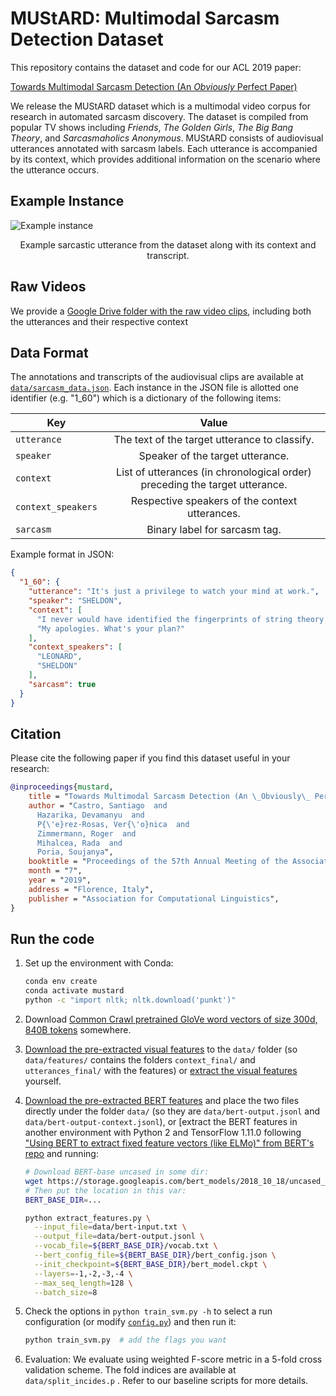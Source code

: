 # MUStARD: Multimodal Sarcasm Detection Dataset

This repository contains the dataset and code for our ACL 2019 paper:
 
[Towards Multimodal Sarcasm Detection (An _Obviously_ Perfect Paper)](https://www.aclweb.org/anthology/P19-1455/)

We release the MUStARD dataset which is a multimodal video corpus for research in automated sarcasm discovery. The dataset
is compiled from popular TV shows including *Friends*, *The Golden Girls*, *The Big Bang Theory*, and
*Sarcasmaholics Anonymous*. MUStARD consists of audiovisual utterances annotated with sarcasm labels. Each utterance is
accompanied by its context, which provides additional information on the scenario where the utterance occurs.

## Example Instance

![Example instance](images/utterance_example.jpg)

<p style="text-align: center">Example sarcastic utterance from the dataset along with its context and transcript.</p>

## Raw Videos

We provide a [Google Drive folder with the raw video clips](https://drive.google.com/file/d/1i9ixalVcXskA5_BkNnbR60sqJqvGyi6E/view?usp=sharing),
including both the utterances and their respective context

## Data Format

The annotations and transcripts of the audiovisual clips are available at [`data/sarcasm_data.json`](data/sarcasm_data.json).
Each instance in the JSON file is allotted one identifier (e.g. "1\_60") which is a dictionary of the following items: 

| Key                |                                    Value                                    |
|--------------------|:---------------------------------------------------------------------------:|
| `utterance`        |                The text of the target utterance to classify.                |
| `speaker`          |                      Speaker of the target utterance.                       |
| `context`          | List of utterances (in chronological order) preceding the target utterance. |
| `context_speakers` |               Respective speakers of the context utterances.                |
| `sarcasm`          |                        Binary label for sarcasm tag.                        |

Example format in JSON:

```json
{
  "1_60": {
    "utterance": "It's just a privilege to watch your mind at work.",
    "speaker": "SHELDON",
    "context": [
      "I never would have identified the fingerprints of string theory in the aftermath of the Big Bang.",
      "My apologies. What's your plan?"
    ],
    "context_speakers": [
      "LEONARD",
      "SHELDON"
    ],
    "sarcasm": true
  }
}
```

## Citation

Please cite the following paper if you find this dataset useful in your research:

```bibtex
@inproceedings{mustard,
    title = "Towards Multimodal Sarcasm Detection (An \_Obviously\_ Perfect Paper)",
    author = "Castro, Santiago  and
      Hazarika, Devamanyu  and
      P{\'e}rez-Rosas, Ver{\'o}nica  and
      Zimmermann, Roger  and
      Mihalcea, Rada  and
      Poria, Soujanya",
    booktitle = "Proceedings of the 57th Annual Meeting of the Association for Computational Linguistics (Volume 1: Long Papers)",
    month = "7",
    year = "2019",
    address = "Florence, Italy",
    publisher = "Association for Computational Linguistics",
}
```

## Run the code

1. Set up the environment with Conda:

    ```bash
    conda env create
    conda activate mustard
    python -c "import nltk; nltk.download('punkt')"
    ```

2. Download [Common Crawl pretrained GloVe word vectors of size 300d, 840B tokens](http://nlp.stanford.edu/data/glove.840B.300d.zip)
somewhere.

3. [Download the pre-extracted visual features](https://drive.google.com/open?id=1Ff1WDObGKqpfbvy7-H1mD8YWvBS-Kf26) to the `data/` folder (so `data/features/` contains the folders `context_final/` and `utterances_final/` with the features) or [extract the visual features](visual) yourself.

4. [Download the pre-extracted BERT features](https://drive.google.com/file/d/1GYv74vN80iX_IkEmkJhkjDRGxLvraWuZ/view?usp=sharing) and place the two files directly under the folder `data/` (so they are `data/bert-output.jsonl` and `data/bert-output-context.jsonl`), or [extract the BERT features in another environment with Python 2 and TensorFlow 1.11.0 following
["Using BERT to extract fixed feature vectors (like ELMo)" from BERT's repo](https://github.com/google-research/bert/tree/d66a146741588fb208450bde15aa7db143baaa69#using-bert-to-extract-fixed-feature-vectors-like-elmo)
and running:

    ```bash
    # Download BERT-base uncased in some dir:
    wget https://storage.googleapis.com/bert_models/2018_10_18/uncased_L-12_H-768_A-12.zip
    # Then put the location in this var:
    BERT_BASE_DIR=...
    
    python extract_features.py \
      --input_file=data/bert-input.txt \
      --output_file=data/bert-output.jsonl \
      --vocab_file=${BERT_BASE_DIR}/vocab.txt \
      --bert_config_file=${BERT_BASE_DIR}/bert_config.json \
      --init_checkpoint=${BERT_BASE_DIR}/bert_model.ckpt \
      --layers=-1,-2,-3,-4 \
      --max_seq_length=128 \
      --batch_size=8
    ```

5. Check the options in `python train_svm.py -h` to select a run configuration (or modify [`config.py`](config.py)) and then run it:

    ```bash
    python train_svm.py  # add the flags you want
    ```

6. Evaluation: We evaluate using weighted F-score metric in a 5-fold cross validation scheme. The fold indices are available at `data/split_incides.p` . Refer to our baseline scripts for more details.
